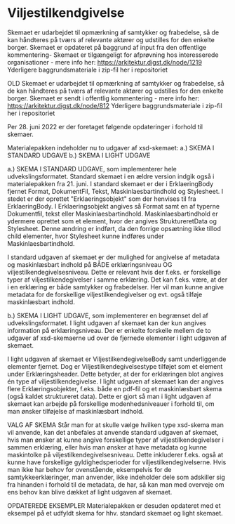 # Viljestilkendgivelse

Skemaet er udarbejdet til opmærkning af samtykker og frabedelse, så de kan håndteres på tværs af relevante aktører og udstilles for den enkelte borger. 
Skemaet er opdateret på baggrund af input fra den offentlige kommentering-
Skemaet er tilgængeligt for afprøvning hos interesserede organisationer - mere info her: https://arkitektur.digst.dk/node/1219
Yderligere baggrundsmateriale i zip-fil her i repositoriet


OLD
Skemaet er udarbejdet til opmærkning af samtykker og frabedelse, så de kan håndteres på tværs af relevante aktører og udstilles for den enkelte borger. 
Skemaet er sendt i offentlig kommentering - mere info her: https://arkitektur.digst.dk/node/812
Yderligere baggrundsmateriale i zip-fil her i repositoriet

Per 28. juni 2022 er der foretaget følgende opdateringer i forhold til skemaer.

Materialepakken indeholder nu to udgaver af xsd-skemaet:
a.) SKEMA I STANDARD UDGAVE
b.) SKEMA I LIGHT UDGAVE

a.) SKEMA I STANDARD UDGAVE, som implementerer hele udvekslingsformatet.  Standard skemaet i en ældre version indgik også i materialepakken fra 21. juni. I standard skemaet er der i ErklaeringBody fjernet Format, DokumentFil, Tekst, Maskinlaesbartindhold og Stylesheet. I stedet er der oprettet "Erklaeringsobjekt" som der henvises til fra ErklaeringBody. I Erklaeringsobjekt angives så Format samt en af typerne Dokumentfil, tekst eller Maskinlaesbartindhold. Maskinlaesbartindhold er ydermere oprettet som et element, hvor der angives StruktureretData og Stylesheet. Denne ændring er indført, da den forrige opsætning ikke tillod child elementer, hvor Stylesheet kunne indføres under Maskinlaesbartindhold.

I standard udgaven af skemaet er der mulighed for angivelse af metadata og maskinlæsbart indhold på BÅDE erklæringsniveau OG viljestilkendegivelsesniveau. Dette er relevant hvis der f.eks. er forskellige typer af viljestilkendegivelser i samme erklæring. Det kan f.eks. være, at der i en erklæring er både samtykker og frabedelser. Her vil man kunne angive metadata for de forskellige viljestilkendegivelser og evt. også tilføje maskinlæsbart indhold. 

b.) SKEMA I LIGHT UDGAVE, som implementerer en begrænset del af udvekslingsformatet. I light udgaven af skemaet kan der kun angives information på erklæringsniveau.
Der er enkelte forskelle mellem de to udgaver af xsd-skemaerne ud over de fjernede elementer i light udgaven af skemaet.

I light udgaven af skemaet er ViljestilkendegivelseBody samt underliggende elementer fjernet. Dog er Viljestilkendegivelsestype tilføjet som et element under Erklæringsheader. Dette betyder, at der for erklæringen blot angives én type af viljestilkendegivelse.
I light udgaven af skemaet kan der angives flere Erklæringsobjekter, f.eks. både en pdf-fil og et maskinlæsbart skema (også kaldet struktureret data). 
Dette er gjort så man i light udgaven af skemaet kan arbejde på forskellige modenhedsniveauer i forhold til, om man ønsker tilføjelse af maskinlæsbart indhold.

VALG AF SKEMA
Står man for at skulle vælge hvilken type xsd-skema man vil anvende, kan det anbefales at anvende standard udgaven af skemaet, hvis man ønsker at kunne angive forskellige typer af viljestilkendegivelser i sammen erklæring, eller hvis man ønsker at have metadata og kunne maskintolke på viljestilkendegivelsesniveau. Dette inkluderer f.eks. også at kunne have forskellige gyldighedsperioder for viljestilkendegivelserne.
Hvis man ikke har behov for ovenstående, eksempelvis for de samtykkeerklæringer, man anvender, ikke indeholder dele som adskiller sig fra hinanden i forhold til de metadata, de har, så kan man med overveje om ens behov kan blive dækket af light udgaven af skemaet.

OPDATEREDE EKSEMPLER
Materialepakken er desuden opdateret med et eksempel på et udfyldt skema for hhv. standard skemaet og light skemaet. 
